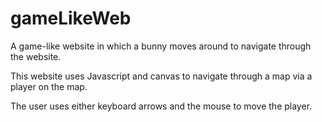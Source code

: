 # gameLikeWeb
A game-like website in which a bunny moves around to navigate through the website.

This website uses Javascript and canvas to navigate through a map via a player on the map.

The user uses either keyboard arrows and the mouse to move the player.
